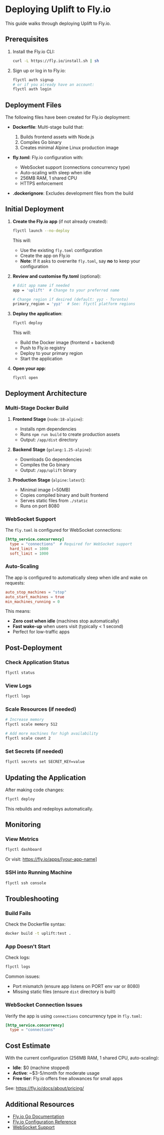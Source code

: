 # Deploying Uplift to Fly.io

This guide walks through deploying Uplift to Fly.io.

## Prerequisites

1. Install the Fly.io CLI:
   ```bash
   curl -L https://fly.io/install.sh | sh
   ```

2. Sign up or log in to Fly.io:
   ```bash
   flyctl auth signup
   # or if you already have an account:
   flyctl auth login
   ```

## Deployment Files

The following files have been created for Fly.io deployment:

- **Dockerfile**: Multi-stage build that:
  1. Builds frontend assets with Node.js
  2. Compiles Go binary
  3. Creates minimal Alpine Linux production image

- **fly.toml**: Fly.io configuration with:
  - WebSocket support (connections concurrency type)
  - Auto-scaling with sleep when idle
  - 256MB RAM, 1 shared CPU
  - HTTPS enforcement

- **.dockerignore**: Excludes development files from the build

## Initial Deployment

1. **Create the Fly.io app** (if not already created):
   ```bash
   flyctl launch --no-deploy
   ```

   This will:
   - Use the existing `fly.toml` configuration
   - Create the app on Fly.io
   - **Note**: If it asks to overwrite `fly.toml`, say **no** to keep your configuration

2. **Review and customise fly.toml** (optional):
   ```bash
   # Edit app name if needed
   app = 'uplift'  # Change to your preferred name

   # Change region if desired (default: yyz - Toronto)
   primary_region = 'yyz'  # See: flyctl platform regions
   ```

3. **Deploy the application**:
   ```bash
   flyctl deploy
   ```

   This will:
   - Build the Docker image (frontend + backend)
   - Push to Fly.io registry
   - Deploy to your primary region
   - Start the application

4. **Open your app**:
   ```bash
   flyctl open
   ```

## Deployment Architecture

### Multi-Stage Docker Build

1. **Frontend Stage** (`node:18-alpine`):
   - Installs npm dependencies
   - Runs `npm run build` to create production assets
   - Output: `/app/dist` directory

2. **Backend Stage** (`golang:1.25-alpine`):
   - Downloads Go dependencies
   - Compiles the Go binary
   - Output: `/app/uplift` binary

3. **Production Stage** (`alpine:latest`):
   - Minimal image (~50MB)
   - Copies compiled binary and built frontend
   - Serves static files from `./static`
   - Runs on port 8080

### WebSocket Support

The `fly.toml` is configured for WebSocket connections:

```toml
[http_service.concurrency]
  type = "connections"  # Required for WebSocket support
  hard_limit = 1000
  soft_limit = 1000
```

### Auto-Scaling

The app is configured to automatically sleep when idle and wake on requests:

```toml
auto_stop_machines = "stop"
auto_start_machines = true
min_machines_running = 0
```

This means:
- **Zero cost when idle** (machines stop automatically)
- **Fast wake-up** when users visit (typically < 1 second)
- Perfect for low-traffic apps

## Post-Deployment

### Check Application Status
```bash
flyctl status
```

### View Logs
```bash
flyctl logs
```

### Scale Resources (if needed)
```bash
# Increase memory
flyctl scale memory 512

# Add more machines for high availability
flyctl scale count 2
```

### Set Secrets (if needed)
```bash
flyctl secrets set SECRET_KEY=value
```

## Updating the Application

After making code changes:

```bash
flyctl deploy
```

This rebuilds and redeploys automatically.

## Monitoring

### View Metrics
```bash
flyctl dashboard
```

Or visit: https://fly.io/apps/[your-app-name]

### SSH into Running Machine
```bash
flyctl ssh console
```

## Troubleshooting

### Build Fails

Check the Dockerfile syntax:
```bash
docker build -t uplift:test .
```

### App Doesn't Start

Check logs:
```bash
flyctl logs
```

Common issues:
- Port mismatch (ensure app listens on PORT env var or 8080)
- Missing static files (ensure `dist` directory is built)

### WebSocket Connection Issues

Verify the app is using `connections` concurrency type in `fly.toml`:
```toml
[http_service.concurrency]
  type = "connections"
```

## Cost Estimate

With the current configuration (256MB RAM, 1 shared CPU, auto-scaling):

- **Idle**: $0 (machine stopped)
- **Active**: ~$3-5/month for moderate usage
- **Free tier**: Fly.io offers free allowances for small apps

See: https://fly.io/docs/about/pricing/

## Additional Resources

- [Fly.io Go Documentation](https://fly.io/docs/languages-and-frameworks/golang/)
- [Fly.io Configuration Reference](https://fly.io/docs/reference/configuration/)
- [WebSocket Support](https://fly.io/docs/app-guides/websockets/)
